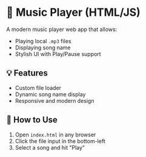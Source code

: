 # 🎵 Music Player (HTML/JS)

A modern music player web app that allows:
- Playing local `.mp3` files
- Displaying song name
- Stylish UI with Play/Pause support

## 💡 Features
- Custom file loader
- Dynamic song name display
- Responsive and modern design

## 🚀 How to Use
1. Open `index.html` in any browser
2. Click the file input in the bottom-left
3. Select a song and hit "Play"
